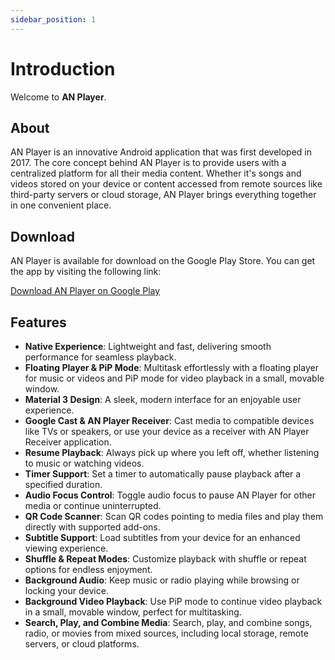 ```yaml
---
sidebar_position: 1
---
```


# Introduction

Welcome to **AN Player**.

## About

AN Player is an innovative Android application that was first developed in 2017.
The core concept behind AN Player is to provide users with a centralized platform for all their media content.
Whether it's songs and videos stored on your device or content accessed from remote sources like third-party servers or
cloud storage, AN Player brings everything together in one convenient place.

## Download

AN Player is available for download on the Google Play Store. You can get the app by visiting the following link:

[Download AN Player on Google Play](https://play.google.com/store/apps/details?id=com.xeinebiu.anplayer&hl=en)

## Features

- **Native Experience**: Lightweight and fast, delivering smooth performance for seamless playback.
- **Floating Player & PiP Mode**: Multitask effortlessly with a floating player for music or videos and PiP mode for
  video playback in a small, movable window.
- **Material 3 Design**: A sleek, modern interface for an enjoyable user experience.
- **Google Cast & AN Player Receiver**: Cast media to compatible devices like TVs or speakers, or use your device as a
  receiver with AN Player Receiver application.
- **Resume Playback**: Always pick up where you left off, whether listening to music or watching videos.
- **Timer Support**: Set a timer to automatically pause playback after a specified duration.
- **Audio Focus Control**: Toggle audio focus to pause AN Player for other media or continue uninterrupted.
- **QR Code Scanner**: Scan QR codes pointing to media files and play them directly with supported add-ons.
- **Subtitle Support**: Load subtitles from your device for an enhanced viewing experience.
- **Shuffle & Repeat Modes**: Customize playback with shuffle or repeat options for endless enjoyment.
- **Background Audio**: Keep music or radio playing while browsing or locking your device.
- **Background Video Playback**: Use PiP mode to continue video playback in a small, movable window, perfect for
  multitasking.
- **Search, Play, and Combine Media**: Search, play, and combine songs, radio, or movies from mixed sources, including
  local storage, remote servers, or cloud platforms.
